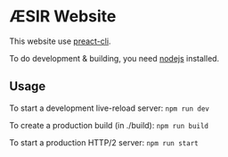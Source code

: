# ÆSIR Website
This website use [preact-cli](https://github.com/developit/preact-cli).

To do development & building, you need [nodejs](https://nodejs.org/en/) installed.

## Usage
To start a development live-reload server:
  `npm run dev`

To create a production build (in ./build):
  `npm run build`

To start a production HTTP/2 server:
  `npm run start`